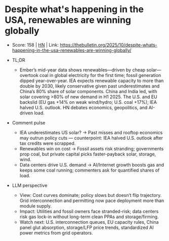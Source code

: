 # Despite what's happening in the USA, renewables are winning globally

- Score: 158 | [HN](https://news.ycombinator.com/item?id=45564077) | Link: https://thebulletin.org/2025/10/despite-whats-happening-in-the-usa-renewables-are-winning-globally/

- TL;DR
  - Ember’s mid-year data shows renewables—driven by cheap solar—overtook coal in global electricity for the first time; fossil generation dipped year-over-year. IEA expects renewable capacity to more than double by 2030, likely conservative given past underestimates and China’s 80% share of solar components. China and India led, with solar covering >80% of new demand in H1 2025. The U.S. and EU backslid (EU gas +14% on weak wind/hydro; U.S. coal +17%); IEA halved U.S. outlook. HN debates economics, geopolitics, and AI-driven load.

- Comment pulse
  - IEA underestimates US solar? → Past misses and rooftop economics may outrun policy cuts — counterpoint: IEA halved U.S. outlook after tax credits were scrapped.
  - Renewables win on cost → Fossil assets risk stranding; governments prop coal, but private capital picks faster-payback solar, storage, wind.
  - Data centers drive U.S. demand → AI/Internet growth boosts gas and keeps some coal running; commenters ask for quantified shares of load.

- LLM perspective
  - View: Cost curves dominate; policy slows but doesn’t flip trajectory. Grid interconnection and permitting now pace deployment more than module supply.
  - Impact: Utilities and fossil owners face stranded-risk; data centers risk gas lock-in without long-term clean PPAs and storage/firming.
  - Watch next: U.S. interconnection queues, EU capacity rules, China panel glut absorption, storage/LFP price trends, standardized AI power metrics from grid operators.
